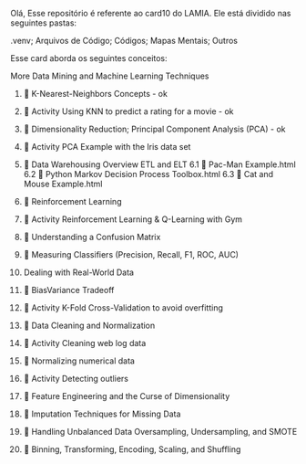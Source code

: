 Olá,
Esse repositório é referente ao card10 do LAMIA. Ele está dividido nas seguintes pastas:

.venv;
Arquivos de Código;
Códigos;
Mapas Mentais;
Outros

Esse card aborda os seguintes conceitos:

More Data Mining and Machine Learning Techniques
1.  🎥 K-Nearest-Neighbors Concepts - ok 
2.  🎥 Activity Using KNN to predict a rating for a movie - ok
3.  🎥 Dimensionality Reduction; Principal Component Analysis (PCA) - ok
4.  🎥 Activity PCA Example with the Iris data set
5.  🎥 Data Warehousing Overview ETL and ELT
6.1 📝 Pac-Man Example.html
6.2 📝 Python Markov Decision Process Toolbox.html
6.3 📝 Cat and Mouse Example.html
6.  🎥 Reinforcement Learning
7.  🎥 Activity Reinforcement Learning & Q-Learning with Gym
8.  🎥 Understanding a Confusion Matrix
9.  🎥 Measuring Classifiers (Precision, Recall, F1, ROC, AUC)

7. Dealing with Real-World Data
1.  🎥 BiasVariance Tradeoff
2.  🎥 Activity K-Fold Cross-Validation to avoid overfitting
3.  🎥 Data Cleaning and Normalization
4.  🎥 Activity Cleaning web log data
5.  🎥 Normalizing numerical data
6.  🎥 Activity Detecting outliers
7.  🎥 Feature Engineering and the Curse of Dimensionality
8.  🎥 Imputation Techniques for Missing Data
9.  🎥 Handling Unbalanced Data Oversampling, Undersampling, and SMOTE
10. 🎥 Binning, Transforming, Encoding,  Scaling, and Shuffling

